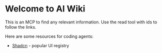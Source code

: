 # Welcome to AI Wiki

This is an MCP to find any relevant information.
Use the read tool with ids to follow the links. 

Here are some resources for coding agents:

- [Shadcn](ui/shadcn) - popular UI registry